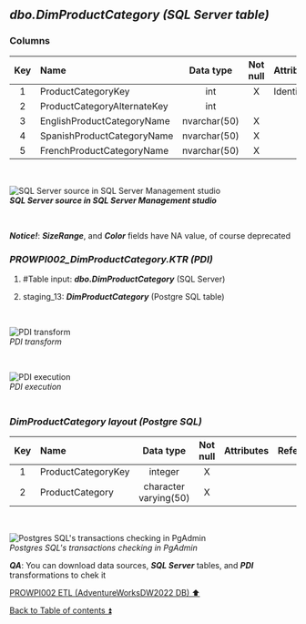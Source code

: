 ## **_dbo.DimProductCategory (SQL Server table)_**  

### Columns  

| Key	| Name                        | Data type    | Not null | Attributes | References            | Description         |
| :-: | :-------------------------- | :----------: | :------: | :--------- | :-------------------- | :------------------ |
| 1   | ProductCategoryKey          | int          | X        | Identity   |                       | PK                  |
| 2   | ProductCategoryAlternateKey | int          |          |            |                       | deprecated          |
| 3   | EnglishProductCategoryName  | nvarchar(50) | X        |            |                       | ProductCategory     |
| 4   | SpanishProductCategoryName  | nvarchar(50) | X        |            |                       | deprecated          |
| 5   | FrenchProductCategoryName   | nvarchar(50) | X        |            |                       | deprecated          |

   <p><br></p>  

![SQL Server source in SQL Server Management studio](https://i.imgur.com/BzXnn1j.png)  
**_SQL Server source in SQL Server Management studio_**  

   <p><br></p>  

**_Notice!_**: **_SizeRange_**, and **_Color_** fields have NA value, of course deprecated  

### **_PROWPI002\_DimProductCategory.KTR (PDI)_**   
1. #Table input: **_dbo.DimProductCategory_** (SQL Server)  
2. staging_13: **_DimProductCategory_** (Postgre SQL table)
 
   <p><br></p>  

  ![PDI transform](https://i.imgur.com/BYYxdL5.png)  
  _PDI transform_  

  <p><br></p>  

  ![PDI execution](https://i.imgur.com/Dnt3Y9P.png)  
  _PDI execution_ 

### **_<p><br>DimProductCategory layout (Postgre SQL)</p>_**  

| Key	| Name                        | Data type             | Not null | Attributes | References            | Description         |
| :-: | :-------------------------- | :-------------------: | :------: | :--------- | :-------------------- | :------------------ |
| 1   | ProductCategoryKey          | integer               | X        |            |                       | PK                  |
| 2   | ProductCategory             | character varying(50) | X        |            |                       |                     |

   <p><br></p>  
 
  ![Postgres SQL's transactions checking in PgAdmin](https://i.imgur.com/qZCAYXX.png)  
  _Postgres SQL's transactions checking in PgAdmin_  

  **_QA_**: You can download data sources, **_SQL Server_** tables, and **_PDI_** transformations to chek it  

[PROWPI002 ETL (AdventureWorksDW2022 DB) :arrow_up:](prowpi002_etl_adventureworksdw2022_db.md)  

[Back to Table of contents :arrow_double_up:](../README.md)
